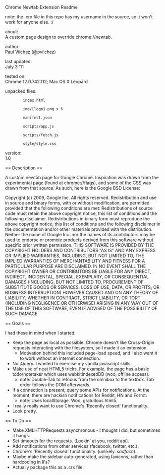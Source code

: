 Chrome Newtab Extension Readme

note: the .crx file in this repo has my username in the source, so it won't work for anyone else. :/

about:			
	A custom page design to override chrome://newtab.

author:			
	Paul Vilchez (@pvilchez)

last updated:		
	July 3 '11

tested on:		
	Chrome 12.0.742.112; Mac OS X Leopard

unpacked files:		

			index.html

			img/[logo].png x 6

			manifest.json

			scripts/app.js

			scripts/fetch.js

			style/style.css

version:		
	1.0				

== Description ==

A custom newtab page for Google Chrome. Inspiration was drawn from the experimental page (found at chrome://flags), 
and some of the CSS was drawn from that source. As such, here is the Google BSD License:

Copyright (c) 2009, Google Inc.
All rights reserved.
Redistribution and use in source and binary forms, with or without modification, are permitted provided that the following conditions are met:
Redistributions of source code must retain the above copyright notice, this list of conditions and the following disclaimer.
Redistributions in binary form must reproduce the above copyright notice, this list of conditions and the following disclaimer in the documentation and/or other materials provided with the distribution.
Neither the name of Google Inc. nor the names of its contributors may be used to endorse or promote products derived from this software without specific prior written permission.
THIS SOFTWARE IS PROVIDED BY THE COPYRIGHT HOLDERS AND CONTRIBUTORS "AS IS" AND ANY EXPRESS OR IMPLIED WARRANTIES, INCLUDING, BUT NOT LIMITED TO, THE IMPLIED WARRANTIES OF MERCHANTABILITY AND FITNESS FOR A PARTICULAR PURPOSE ARE DISCLAIMED. IN NO EVENT SHALL THE COPYRIGHT OWNER OR CONTRIBUTORS BE LIABLE FOR ANY DIRECT, INDIRECT, INCIDENTAL, SPECIAL, EXEMPLARY, OR CONSEQUENTIAL DAMAGES (INCLUDING, BUT NOT LIMITED TO, PROCUREMENT OF SUBSTITUTE GOODS OR SERVICES; LOSS OF USE, DATA, OR PROFITS; OR BUSINESS INTERRUPTION) HOWEVER CAUSED AND ON ANY THEORY OF LIABILITY, WHETHER IN CONTRACT, STRICT LIABILITY, OR TORT (INCLUDING NEGLIGENCE OR OTHERWISE) ARISING IN ANY WAY OUT OF THE USE OF THIS SOFTWARE, EVEN IF ADVISED OF THE POSSIBILITY OF SUCH DAMAGE.


== Goals ==

I had these in mind when I started:

*   Keep the page as local as possible. Chrome doesn't like Cross-Origin requests interacting with the filesystem, so I made it an extension.
	*   Motivation behind this included page-load speed, and I also want it to work without an internet connection.
*   No jQuery. I wanted to exercise my vanilla javascript skills.
*	Make use of neat HTML5 tricks. For example, the page has a basic todo/notetaker which uses webkitIndexedDB (woo, offline access).
	* note: Double-Tab to refocus from the omnibox to the textbox. Tab order follows the DOM afterwards.
*	If a connection is present, query some APIs for notifications. At the moment, there are hackish notifications for Reddit, HN and Forrst.
	* note: Uses localStorage. Woo, gratuitous html5.
*	I really really want to use Chrome's 'Recently closed' functionality.
*   Look pretty.

== To Do ==

*	Make XMLHTTPRequests asynchronous - I thought I did, but sometimes it hangs.
*	Set timeouts for the requests. (Lookin' at you, reddit api).
*	Add notifications from other services (facebook, twitter, etc.).
*	Chrome's 'Recently closed' functionality. (unlikely. *sadface*).
*	Maybe make the sidebar auto-generated, using favicons, rather than hardcoding in li's?
*	Actually package this as a .crx file.
